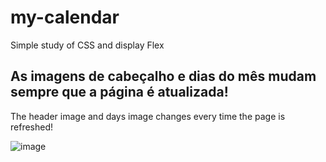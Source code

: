 # my-calendar
 Simple study of CSS and display Flex
 
<h2> As imagens de cabeçalho e dias do mês mudam sempre que a página é atualizada! </h2>
<p> The header image and days image changes every time the page is refreshed! </p>

![image](https://user-images.githubusercontent.com/88206626/154395207-5cb87160-dd93-4d50-abdd-7d66a8e99bc7.png)
